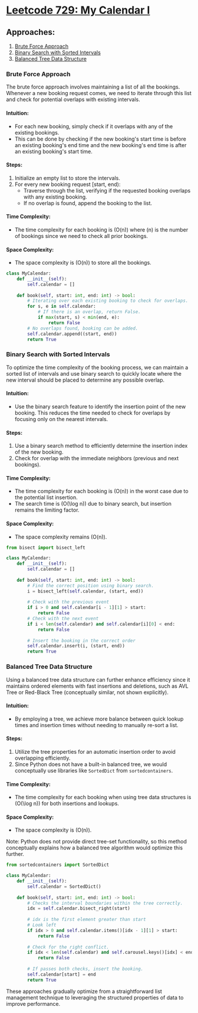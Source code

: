 # [Leetcode 729: My Calendar I](https://leetcode.com/problems/my-calendar-i/)

## Approaches:
1. [Brute Force Approach](#brute-force-approach)
2. [Binary Search with Sorted Intervals](#binary-search-with-sorted-intervals)
3. [Balanced Tree Data Structure](#balanced-tree-data-structure)

### Brute Force Approach

The brute force approach involves maintaining a list of all the bookings. Whenever a new booking request comes, we need to iterate through this list and check for potential overlaps with existing intervals.

#### Intuition:
- For each new booking, simply check if it overlaps with any of the existing bookings.
- This can be done by checking if the new booking's start time is before an existing booking's end time and the new booking's end time is after an existing booking's start time.

#### Steps:
1. Initialize an empty list to store the intervals.
2. For every new booking request [start, end):
   - Traverse through the list, verifying if the requested booking overlaps with any existing booking.
   - If no overlap is found, append the booking to the list.

#### Time Complexity: 
- The time complexity for each booking is \(O(n)\) where \(n\) is the number of bookings since we need to check all prior bookings.

#### Space Complexity: 
- The space complexity is \(O(n)\) to store all the bookings.

```python
class MyCalendar:
    def __init__(self):
        self.calendar = []
    
    def book(self, start: int, end: int) -> bool:
        # Iterating over each existing booking to check for overlaps.
        for s, e in self.calendar:
            # If there is an overlap, return False.
            if max(start, s) < min(end, e):
                return False
        # No overlaps found, booking can be added.
        self.calendar.append((start, end))
        return True
```

### Binary Search with Sorted Intervals

To optimize the time complexity of the booking process, we can maintain a sorted list of intervals and use binary search to quickly locate where the new interval should be placed to determine any possible overlap.

#### Intuition:
- Use the binary search feature to identify the insertion point of the new booking. This reduces the time needed to check for overlaps by focusing only on the nearest intervals.

#### Steps:
1. Use a binary search method to efficiently determine the insertion index of the new booking.
2. Check for overlap with the immediate neighbors (previous and next bookings).

#### Time Complexity:
- The time complexity for each booking is \(O(n)\) in the worst case due to the potential list insertion.
- The search time is \(O(\log n)\) due to binary search, but insertion remains the limiting factor.

#### Space Complexity:
- The space complexity remains \(O(n)\).

```python
from bisect import bisect_left

class MyCalendar:
    def __init__(self):
        self.calendar = []
    
    def book(self, start: int, end: int) -> bool:
        # Find the correct position using binary search.
        i = bisect_left(self.calendar, (start, end))
        
        # Check with the previous event
        if i > 0 and self.calendar[i - 1][1] > start:
            return False
        # Check with the next event
        if i < len(self.calendar) and self.calendar[i][0] < end:
            return False
        
        # Insert the booking in the correct order
        self.calendar.insert(i, (start, end))
        return True
```

### Balanced Tree Data Structure

Using a balanced tree data structure can further enhance efficiency since it maintains ordered elements with fast insertions and deletions, such as AVL Tree or Red-Black Tree (conceptually similar, not shown explicitly).

#### Intuition:
- By employing a tree, we achieve more balance between quick lookup times and insertion times without needing to manually re-sort a list.

#### Steps:
1. Utilize the tree properties for an automatic insertion order to avoid overlapping efficiently.
2. Since Python does not have a built-in balanced tree, we would conceptually use libraries like `SortedDict` from `sortedcontainers`.

#### Time Complexity:
- The time complexity for each booking when using tree data structures is \(O(\log n)\) for both insertions and lookups.

#### Space Complexity:
- The space complexity is \(O(n)\).

Note: Python does not provide direct tree-set functionality, so this method conceptually explains how a balanced tree algorithm would optimize this further.

```python
from sortedcontainers import SortedDict

class MyCalendar:
    def __init__(self):
        self.calendar = SortedDict()
    
    def book(self, start: int, end: int) -> bool:
        # Checks the interval boundaries within the tree correctly.
        idx = self.calendar.bisect_right(start)
        
        # idx is the first element greater than start
        # Look left
        if idx > 0 and self.calendar.items()[idx - 1][1] > start:
            return False
        
        # Check for the right conflict.
        if idx < len(self.calendar) and self.carousel.keys()[idx] < end:
            return False
        
        # If passes both checks, insert the booking.
        self.calendar[start] = end
        return True
```

These approaches gradually optimize from a straightforward list management technique to leveraging the structured properties of data to improve performance.

